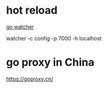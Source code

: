 # hot reload
[go watcher](https://github.com/canthefason/go-watcher)

watcher -c config -p 7000 -h localhost

# go proxy in China

https://goproxy.cn/